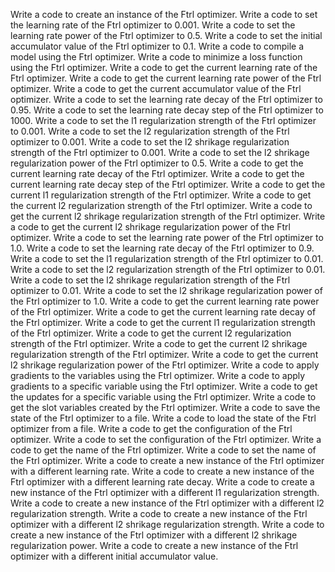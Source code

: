 Write a code to create an instance of the Ftrl optimizer.
Write a code to set the learning rate of the Ftrl optimizer to 0.001.
Write a code to set the learning rate power of the Ftrl optimizer to 0.5.
Write a code to set the initial accumulator value of the Ftrl optimizer to 0.1.
Write a code to compile a model using the Ftrl optimizer.
Write a code to minimize a loss function using the Ftrl optimizer.
Write a code to get the current learning rate of the Ftrl optimizer.
Write a code to get the current learning rate power of the Ftrl optimizer.
Write a code to get the current accumulator value of the Ftrl optimizer.
Write a code to set the learning rate decay of the Ftrl optimizer to 0.95.
Write a code to set the learning rate decay step of the Ftrl optimizer to 1000.
Write a code to set the l1 regularization strength of the Ftrl optimizer to 0.001.
Write a code to set the l2 regularization strength of the Ftrl optimizer to 0.001.
Write a code to set the l2 shrikage regularization strength of the Ftrl optimizer to 0.001.
Write a code to set the l2 shrikage regularization power of the Ftrl optimizer to 0.5.
Write a code to get the current learning rate decay of the Ftrl optimizer.
Write a code to get the current learning rate decay step of the Ftrl optimizer.
Write a code to get the current l1 regularization strength of the Ftrl optimizer.
Write a code to get the current l2 regularization strength of the Ftrl optimizer.
Write a code to get the current l2 shrikage regularization strength of the Ftrl optimizer.
Write a code to get the current l2 shrikage regularization power of the Ftrl optimizer.
Write a code to set the learning rate power of the Ftrl optimizer to 1.0.
Write a code to set the learning rate decay of the Ftrl optimizer to 0.9.
Write a code to set the l1 regularization strength of the Ftrl optimizer to 0.01.
Write a code to set the l2 regularization strength of the Ftrl optimizer to 0.01.
Write a code to set the l2 shrikage regularization strength of the Ftrl optimizer to 0.01.
Write a code to set the l2 shrikage regularization power of the Ftrl optimizer to 1.0.
Write a code to get the current learning rate power of the Ftrl optimizer.
Write a code to get the current learning rate decay of the Ftrl optimizer.
Write a code to get the current l1 regularization strength of the Ftrl optimizer.
Write a code to get the current l2 regularization strength of the Ftrl optimizer.
Write a code to get the current l2 shrikage regularization strength of the Ftrl optimizer.
Write a code to get the current l2 shrikage regularization power of the Ftrl optimizer.
Write a code to apply gradients to the variables using the Ftrl optimizer.
Write a code to apply gradients to a specific variable using the Ftrl optimizer.
Write a code to get the updates for a specific variable using the Ftrl optimizer.
Write a code to get the slot variables created by the Ftrl optimizer.
Write a code to save the state of the Ftrl optimizer to a file.
Write a code to load the state of the Ftrl optimizer from a file.
Write a code to get the configuration of the Ftrl optimizer.
Write a code to set the configuration of the Ftrl optimizer.
Write a code to get the name of the Ftrl optimizer.
Write a code to set the name of the Ftrl optimizer.
Write a code to create a new instance of the Ftrl optimizer with a different learning rate.
Write a code to create a new instance of the Ftrl optimizer with a different learning rate decay.
Write a code to create a new instance of the Ftrl optimizer with a different l1 regularization strength.
Write a code to create a new instance of the Ftrl optimizer with a different l2 regularization strength.
Write a code to create a new instance of the Ftrl optimizer with a different l2 shrikage regularization strength.
Write a code to create a new instance of the Ftrl optimizer with a different l2 shrikage regularization power.
Write a code to create a new instance of the Ftrl optimizer with a different initial accumulator value.